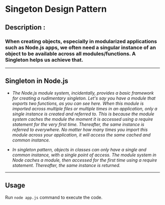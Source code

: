 # Singeton Design Pattern

## Description :
### When creating objects, especially in modularized applications such as Node.js apps, we often need a singular instance of an object to be available across all modules/functions. A Singleton helps us achieve that.
***

## Singleton in Node.js

* _The Node.js module system, incidentally, provides a basic framework for creating a rudimentary singleton. Let's say you have a module that exports two functions, as you can see here. When this module is imported across multiple files or multiple times in an application, only a single instance is created and referred to. This is because the module system caches the module the moment it is accessed using a require statement for the very first time. Thereafter, the same instance is referred to everywhere. No matter how many times you import this module across your application, it will access the same cached and common instance._

* _In singleton pattern, objects in classes can only have a single and common instance, with a single point of access. The module system in Node caches a module, then accessed for the first time using a require statement. Thereafter, the same instance is returned._

***

## Usage

Run `node app.js` command to execute the code.